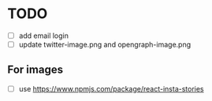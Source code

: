 # TODO

- [ ] add email login
- [ ] update twitter-image.png and opengraph-image.png

## For images

- [ ] use <https://www.npmjs.com/package/react-insta-stories>
